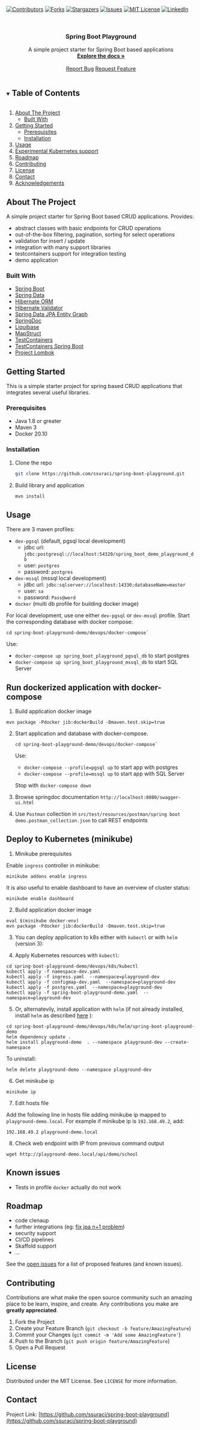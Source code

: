 <!--
*** Thanks for checking out the Best-README-Template. If you have a suggestion
*** that would make this better, please fork the repo and create a pull request
*** or simply open an issue with the tag "enhancement".
*** Thanks again! Now go create something AMAZING! :D
***
***
***
*** To avoid retyping too much info. Do a search and replace for the following:
*** ssuraci, spring-boot-playground, twitter_handle, email, project_title, project_description
-->



<!-- PROJECT SHIELDS -->
<!--
*** I'm using markdown "reference style" links for readability.
*** Reference links are enclosed in brackets [ ] instead of parentheses ( ).
*** See the bottom of this document for the declaration of the reference variables
*** for contributors-url, forks-url, etc. This is an optional, concise syntax you may use.
*** https://www.markdownguide.org/basic-syntax/#reference-style-links
-->

[![Contributors][contributors-shield]][contributors-url]
[![Forks][forks-shield]][forks-url]
[![Stargazers][stars-shield]][stars-url]
[![Issues][issues-shield]][issues-url]
[![MIT License][license-shield]][license-url]
[![LinkedIn][linkedin-shield]][linkedin-url]



<!-- PROJECT LOGO -->
<br />
<p align="center">

  <h3 align="center">Spring Boot Playground</h3>

  <p align="center">
    A simple project starter for Spring Boot based applications
    <br />
    <a href="https://github.com/ssuraci/spring-boot-playground"><strong>Explore the docs »</strong></a>
    <br />
    <br />
    <a href="https://github.com/ssuraci/spring-boot-playground/issues">Report Bug</a>
    <a href="https://github.com/ssuraci/spring-boot-playground/issues">Request Feature</a>
  </p>
</p>



<!-- TABLE OF CONTENTS -->
<details open="open">
  <summary><h2 style="display: inline-block">Table of Contents</h2></summary>
  <ol>
    <li>
      <a href="#about-the-project">About The Project</a>
      <ul>
        <li><a href="#built-with">Built With</a></li>
      </ul>
    </li>
    <li>
      <a href="#getting-started">Getting Started</a>
      <ul>
        <li><a href="#prerequisites">Prerequisites</a></li>
        <li><a href="#installation">Installation</a></li>
      </ul>
    </li>
    <li><a href="#usage">Usage</a></li>
    <li><a href="#experimental-kubernetes-support-minikube">Experimental Kubernetes support</a></li>
    <li><a href="#roadmap">Roadmap</a></li>
    <li><a href="#contributing">Contributing</a></li>
    <li><a href="#license">License</a></li>
    <li><a href="#contact">Contact</a></li>
    <li><a href="#acknowledgements">Acknowledgements</a></li>
  </ol>
</details>



<!-- ABOUT THE PROJECT -->
## About The Project

A simple project starter for Spring Boot based CRUD applications. Provides:
* abstract classes with basic endpoints for CRUD operations
* out-of-the-box filtering, pagination, sorting for select operations
* validation for insert / update
* integration with many support libraries
* testcontainers support for integration testing
* demo application

### Built With

* [Spring Boot](https://spring.io/projects/spring-boot)
* [Spring Data](https://spring.io/projects/spring-data)
* [Hibernate ORM](https://hibernate.org/orm/)
* [Hibernate Validator](http://hibernate.org/validator/)
* [Spring Data JPA Entity Graph](https://github.com/Cosium/spring-data-jpa-entity-graph)
* [SpringDoc](https://springdoc.org/)
* [Liquibase](https://www.liquibase.org/)
* [MapStruct](https://mapstruct.org/)
* [TestContainers](https://www.testcontainers.org/)
* [TestContainers Spring Boot](https://github.com/Playtika/testcontainers-spring-boot)
* [Project Lombok](https://projectlombok.org/)




<!-- GETTING STARTED -->
## Getting Started

This is a simple starter project for spring based CRUD applications that integrates several useful libraries.

### Prerequisites

* Java 1.8 or greater
* Maven 3
* Docker 20.10

### Installation

1. Clone the repo
   ```sh
   git clone https://github.com/ssuraci/spring-boot-playground.git
   ```
2. Build library and application
   ```sh
   mvn install
   ```



<!-- USAGE EXAMPLES -->
## Usage

There are 3 maven profiles:
* `dev-pgsql` (default, pgsql local development)
    * jdbc url: `jdbc:postgresql://localhost:54320/spring_boot_demo_playground_db`
    * user: `postgres`
    * password: `postgres`
* `dev-mssql` (mssql local development)
    * jdbc url: `jdbc:sqlserver://localhost:14330;databaseName=master`
    * user: `sa`
    * password: `Pass@word`
* `docker` (multi db profile for building docker image)

For local development, use one either `dev-pgsql` or `dev-mssql` profile. Start the corresponding database with docker compose:

   ```
   cd spring-boot-playground-demo/devops/docker-compose`
   ```

   Use: 
   - `docker-compose up spring_boot_playground_pgsql_db` to start postgres
   - `docker-compose up spring_boot_playground_mssql_db` to start SQL Server

## Run dockerized application with docker-compose

1. Build application docker image

```
mvn package -Pdocker jib:dockerBuild -Dmaven.test.skip=true
```

2. Start application and database with docker-compose.

   ```
   cd spring-boot-playground-demo/devops/docker-compose`
   ```

   Use: 
   - `docker-compose --profile=pgsql up` to start app with postgres
   - `docker-compose --profile=mssql up` to start app with SQL Server

   Stop with `docker-compose down`

3. Browse springdoc documentation `http://localhost:8080/swagger-ui.html`
4. Use `Postman` collection in `src/test/resources/postman/spring boot demo.postman_collection.json` to call REST endpoints

## Deploy to Kubernetes (minikube)

1. Minikube prerequisites

Enable `ingress` controller in minikube:

```
minikube addons enable ingress
```

It is also useful to enable dashboard to have an overview of cluster status:

```
minikube enable dashboard
```

2. Build application docker image

```
eval $(minikube docker-env)
mvn package -Pdocker jib:dockerBuild -Dmaven.test.skip=true
```

3. You can deploy application to k8s either with `kubectl` or with `helm` (version 3):

4. Apply Kubernetes resources with `kubectl`:

```
cd spring-boot-playground-demo/devops/k8s/kubectl
kubectl apply -f namespace-dev.yaml
kubectl apply -f ingress.yaml  --namespace=playground-dev
kubectl apply -f configmap-dev.yaml  --namespace=playground-dev
kubectl apply -f postgres.yaml  --namespace=playground-dev
kubectl apply -f spring-boot-playground-demo.yaml  --namespace=playground-dev
```

5. Or, alternatevily, install application with `helm` (if not already installed, install `helm` as described [here](https://helm.sh/docs/intro/install/)
):

```
cd spring-boot-playground-demo/devops/k8s/helm/spring-boot-playground-demo
helm dependency update .
helm install playground-demo  . --namespace playground-dev --create-namespace
```

To uninstall:
```
helm delete playground-demo --namespace playground-dev
```


6. Get minikube ip
```
minikube ip
```

7. Edit hosts file

Add the following line in hosts file adding minikube ip mapped to `playground-demo.local`. For example if minikube ip is `192.168.49.2`, add:

```
192.168.49.2 playground-demo.local
```


8. Check web endpoint with IP from previous command output
```
wget http://playground-demo.local/api/demo/school
```

## Known issues
- Tests in profile `docker` actually do not work


<!-- ROADMAP -->
## Roadmap

* code clenaup
* further integrations (eg: [fix jpa n+1 problem](Spring-Data-Jpa-ManyToOne-n-plus-1-problem-solution))
* security support
* CI/CD pipelines
* Skaffold support
* ...

See the [open issues](https://github.com/ssuraci/spring-boot-playground/issues) for a list of proposed features (and known issues).



<!-- CONTRIBUTING -->
## Contributing

Contributions are what make the open source community such an amazing place to be learn, inspire, and create. Any contributions you make are **greatly appreciated**.

1. Fork the Project
2. Create your Feature Branch (`git checkout -b feature/AmazingFeature`)
3. Commit your Changes (`git commit -m 'Add some AmazingFeature'`)
4. Push to the Branch (`git push origin feature/AmazingFeature`)
5. Open a Pull Request



<!-- LICENSE -->
## License

Distributed under the MIT License. See `LICENSE` for more information.



<!-- CONTACT -->
## Contact

Project Link: [https://github.com/ssuraci/spring-boot-playground](https://github.com/ssuraci/spring-boot-playground)




<!-- MARKDOWN LINKS & IMAGES -->
<!-- https://www.markdownguide.org/basic-syntax/#reference-style-links -->
[contributors-shield]: https://img.shields.io/github/contributors/ssuraci/spring-boot-playground.svg?style=for-the-badge
[contributors-url]: https://github.com/ssuraci/spring-boot-playground/graphs/contributors
[forks-shield]: https://img.shields.io/github/forks/ssuraci/spring-boot-playground.svg?style=for-the-badge
[forks-url]: https://github.com/ssuraci/spring-boot-playground/network/members
[stars-shield]: https://img.shields.io/github/stars/ssuraci/spring-boot-playground.svg?style=for-the-badge
[stars-url]: https://github.com/ssuraci/spring-boot-playground/stargazers
[issues-shield]: https://img.shields.io/github/issues/ssuraci/spring-boot-playground.svg?style=for-the-badge
[issues-url]: https://github.com/ssuraci/spring-boot-playground/issues
[license-shield]: https://img.shields.io/github/license/ssuraci/spring-boot-playground.svg?style=for-the-badge
[license-url]: https://github.com/ssuraci/spring-boot-playground/blob/master/LICENSE.txt
[linkedin-shield]: https://img.shields.io/badge/-LinkedIn-black.svg?style=for-the-badge&logo=linkedin&colorB=555
[linkedin-url]: https://www.linkedin.com/in/sebastianosuraci/
